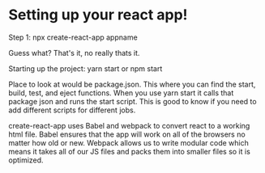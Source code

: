 # Setting up your react app!

Step 1: npx create-react-app appname

Guess what? That's it, no really thats it.

Starting up the project: yarn start or npm start

Place to look at would be package.json. This where you can find the start, build, test, and eject functions. When you use yarn start it calls that package json and runs the start script. This is good to know if you need to add different scripts for different jobs. 

create-react-app uses Babel and webpack to convert react to a working html file. Babel ensures that the app will work on all of the browsers no matter how old or new. Webpack allows us to write modular code which means it takes all of our JS files and packs them into smaller files so it is optimized. 

